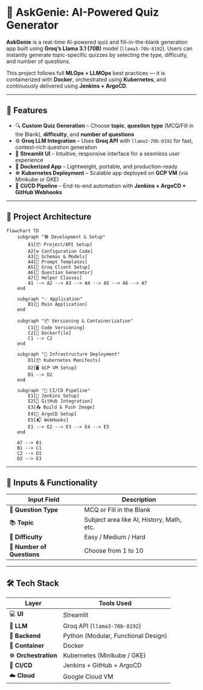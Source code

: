 # 📘 AskGenie: AI-Powered Quiz Generator

**AskGenie** is a real-time AI-powered quiz and fill-in-the-blank generation app built using **Groq’s Llama 3.1 (70B)** model (`llama3-70b-8192`). Users can instantly generate topic-specific quizzes by selecting the type, difficulty, and number of questions.

This project follows full **MLOps + LLMOps** best practices — it is containerized with **Docker**, orchestrated using **Kubernetes**, and continuously delivered using **Jenkins + ArgoCD**.

---

## 📌 Features

- 🔍 **Custom Quiz Generation** – Choose **topic**, **question type** (MCQ/Fill in the Blank), **difficulty**, and **number of questions**
- ⚙️ **Groq LLM Integration** – Uses **Groq API** with `llama3-70b-8192` for fast, context-rich question generation
- 🎯 **Streamlit UI** – Intuitive, responsive interface for a seamless user experience
- 🐳 **Dockerized App** – Lightweight, portable, and production-ready
- ☸️ **Kubernetes Deployment** – Scalable app deployed on **GCP VM** (via Minikube or GKE)
- 🚀 **CI/CD Pipeline** – End-to-end automation with **Jenkins + ArgoCD + GitHub Webhooks**

---

## 🧱 Project Architecture

```mermaid
flowchart TD
    subgraph "🛠️ Development & Setup"
        A1[📦 Project/API Setup]
        A2[⚙️ Configuration Code]
        A3[📄 Schemas & Models]
        A4[📝 Prompt Templates]
        A5[🔌 Groq Client Setup]
        A6[🧠 Question Generator]
        A7[🧰 Helper Classes]
        A1 --> A2 --> A3 --> A4 --> A5 --> A6 --> A7
    end

    subgraph "💡 Application"
        B1[🧪 Main Application]
    end

    subgraph "📦 Versioning & Containerization"
        C1[📂 Code Versioning]
        C2[🐳 Dockerfile]
        C1 --> C2
    end

    subgraph "🚀 Infrastructure Deployment"
        D1[📦 Kubernetes Manifests]
        D2[🖥️ GCP VM Setup]
        D1 --> D2
    end

    subgraph "🔁 CI/CD Pipeline"
        E1[🔧 Jenkins Setup]
        E2[🔗 GitHub Integration]
        E3[📤 Build & Push Image]
        E4[🚦 ArgoCD Setup]
        E5[📬 WebHooks]
        E1 --> E2 --> E3 --> E4 --> E5
    end

    A7 --> B1
    B1 --> C1
    C2 --> D1
    D2 --> E3
```
---

## 🧪 Inputs & Functionality
| Input Field                | Description                               |
| -------------------------- | ----------------------------------------- |
| 🧠 **Question Type**       | MCQ or Fill in the Blank                  |
| 📚 **Topic**               | Subject area like AI, History, Math, etc. |
| 🎯 **Difficulty**          | Easy / Medium / Hard                      |
| 🔢 **Number of Questions** | Choose from 1 to 10                       |

---

## 🛠️ Tech Stack
| Layer                | Tools Used                          |
| -------------------- | ----------------------------------- |
| 💻 **UI**            | Streamlit                           |
| 🧠 **LLM**           | Groq API (`llama3-70b-8192`)        |
| 🧪 **Backend**       | Python (Modular, Functional Design) |
| 🐳 **Container**     | Docker                              |
| ☸️ **Orchestration** | Kubernetes (Minikube / GKE)         |
| 🔧 **CI/CD**         | Jenkins + GitHub + ArgoCD           |
| ☁️ **Cloud**         | Google Cloud VM                     |
